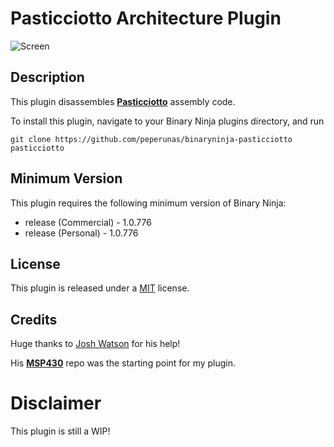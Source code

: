 # Pasticciotto Architecture Plugin
![Screen]
## Description

This plugin disassembles **[Pasticciotto](https://github.com/peperunas/pasticciotto)** assembly code.

To install this plugin, navigate to your Binary Ninja plugins directory, and run

```git clone https://github.com/peperunas/binaryninja-pasticciotto pasticciotto```

## Minimum Version

This plugin requires the following minimum version of Binary Ninja:

 * release (Commercial) - 1.0.776
 * release (Personal) - 1.0.776

## License

This plugin is released under a [MIT](LICENSE) license.

## Credits

Huge thanks to [Josh Watson](https://github.com/joshwatson) for his help!


His **[MSP430](https://github.com/joshwatson/binaryninja-msp430)** repo was the starting point for my plugin.

# Disclaimer

This plugin is still a WIP!

[Screen]:./screen.png
